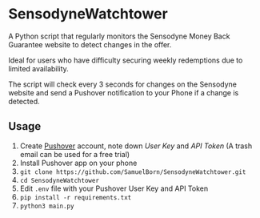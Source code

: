 # SensodyneWatchtower

A Python script that regularly monitors the Sensodyne Money Back Guarantee website to detect changes in the offer.

Ideal for users who have difficulty securing weekly redemptions due to limited availability.

The script will check every 3 seconds for changes on the Sensodyne website and send a Pushover notification to your Phone if a change is detected.

## Usage

1. Create [Pushover](https://pushover.net/) account, note down _User Key_ and _API Token_ (A trash email can be used for a free trial)
1. Install Pushover app on your phone
1. `git clone https://github.com/SamuelBorn/SensodyneWatchtower.git`
1. `cd SensodyneWatchtower`
1. Edit `.env` file with your Pushover User Key and API Token
1. `pip install -r requirements.txt`
1. `python3 main.py`
